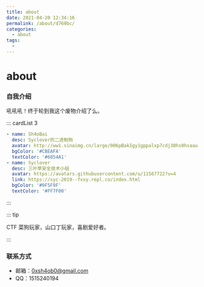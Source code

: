 ```yaml
---
title: about
date: 2021-04-20 12:34:16
permalink: /about/d769bc/
categories:
  - about
tags:
  - 
---
```

# about

### 自我介绍

吼吼吼！终于轮到我这个废物介绍了么。

::: cardList 3

```yaml
- name: Sh4oBai
  desc: Syclover的二进制狗
  avatar: http://ww1.sinaimg.cn/large/006pBakIgy1gppalxp7cdj30hs0hsaau.jpg
  bgColor: '#CBEAFA'
  textColor: '#6854A1'
- name: Syclover
  desc: 三叶草安全技术小组
  avatar: https://avatars.githubusercontent.com/u/11567722?v=4
  link: https://syc-2019--fxxy.repl.co/index.html
  bgColor: '#9F5F9F'
  textColor: '#FF7F00'
```

:::

::: tip

CTF 菜狗玩家，山口丁玩家，喜剧爱好者。

:::

### 联系方式

* 邮箱：0xsh4ob0@gmail.com
* QQ：1515240194

